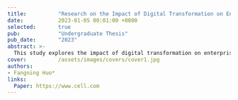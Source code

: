 ```yaml
---
title:          "Research on the Impact of Digital Transformation on Enterprise Innovation Performance: The Mediating Effect Based on Dynamic Capabilities"
date:           2023-01-05 00:01:00 +0800
selected:       true
pub:            "Undergraduate Thesis"
pub_date:       "2023"
abstract: >-
  This study explores the impact of digital transformation on enterprise innovation performance, emphasizing the mediating role of dynamic capabilities. Using empirical analysis, the research demonstrates how digital transformation enhances innovation by fostering adaptability, resource integration, and strategic flexibility within organizations.
cover:          /assets/images/covers/cover1.jpg
authors:
- Fangning Huo*
links:
  Paper: https://www.cell.com
---
```

